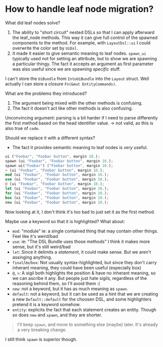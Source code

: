 # How to handle leaf node migration?

What did leaf nodes solve?

1. The ability to "short circuit" nested DSLs so that I can apply afterward
   the leaf_node methods. This way it can give full control of the spawned
   components to the method. For example, with `LayoutDsl::ui` I could overwrite
   the color set by `UiDsl`.
2. It made it easier to give semantic meaning to leaf nodes. `spawn_ui` typically
   used not for setting an attribute, but to show we are spawning a particular
   thingy. The fact it accepts an argument as first parameter was also useful
   since we are spawning _specific_ stuff.

I can't store the `UiBundle` from `IntoUiBundle` into the `Layout` struct.
Well actually I can store a closure `Fn(&mut EntityCommands)`.

What are the problems they introduced?

1. The argument being mixed with the other methods is confusing.
2. The fact it doesn't act like other methods is also confusing.

Unconvincing argument: parsing is a bit harder if I need to parse differently
the first method based on the head identifier value. → not valid, as this is
also true of `code`.

Should we replace it with a different syntax?

- The fact it provides semantic meaning to leaf nodes is _very_ useful.

```rust
ui ("Foobar", "Foobar button", margin 10.);
spawn (ui "Foobar", "Foobar button", margin 10.);
spawn ui("Foobar") ("Foobar button", margin 10.);
> (ui "Foobar", "Foobar button", margin 10.);
mod (ui "Foobar", "Foobar button", margin 10.);
use (ui "Foobar", "Foobar button", margin 10.);
@ (ui "Foobar", "Foobar button", margin 10.);
let (ui "Foobar", "Foobar button", margin 10.);
for (ui "Foobar", "Foobar button", margin 10.);
box (ui "Foobar", "Foobar button", margin 10.);
new (ui "Foobar", "Foobar button", margin 10.);
```

Now looking at it, I don't think it's too bad to just set it as the first method.

Maybe use a keyword so that it is highlighted? What about:

- `mod`: "module" ie: a single contained thing that may contain other things.
  Feel like it's weird/bad
- `use`: ie: "The DSL Bundle uses those methods" I think it makes more sense,
  but it's still weird/bad
- `let`: Since it delimits a _statement_, it could make sense. But we aren't
  assinging anything.
- `final`/`do`/`box`: Not usually syntax-highlighted, but since they don't carry
  inherant meaning, they could have been useful (especially box)
- `@`, `>`: A sigil both highlights the position & have no inherant meaning, so
  we can ascribe it any. But people just hate sigils, regardless of the reasoning
  behind them, so I'll avoid them :(
- `new`: not a keyword, but it has as much meaning as `spawn`.
- `default`: not a keyword, but it can be used as a hint that we are creating a
  new `Default::default` for the choosen DSL, and some highlighters pretend it
  is a keyword somehow.
- `entity`: explicits the fact that each statement creates an entity. Though so
  does `new` and `spawn`, and they are shorter.

> I'll keep `spawn`, and move to something else (maybe) later. It's already a
> very breaking change.

I still think `spawn` is superior though.